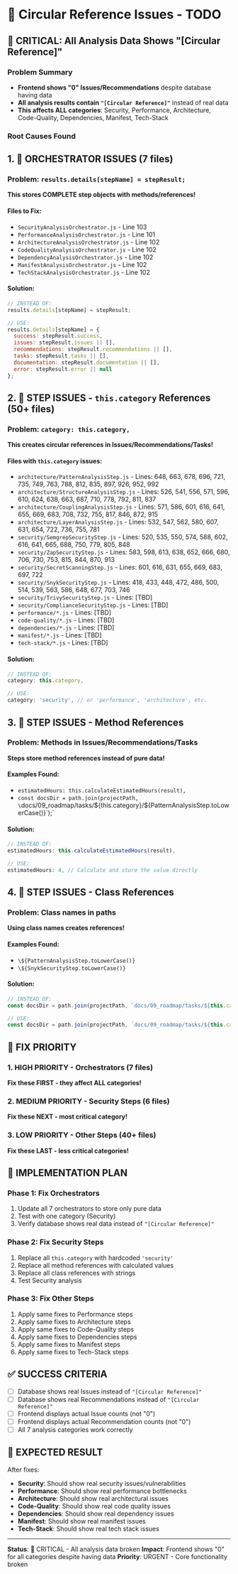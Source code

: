 # 🔄 Circular Reference Issues - TODO

## 🚨 CRITICAL: All Analysis Data Shows "[Circular Reference]"

### Problem Summary
- **Frontend shows "0" Issues/Recommendations** despite database having data
- **All analysis results contain `"[Circular Reference]"`** instead of real data
- **This affects ALL categories**: Security, Performance, Architecture, Code-Quality, Dependencies, Manifest, Tech-Stack

### Root Causes Found

## 1. 🎯 ORCHESTRATOR ISSUES (7 files)

### Problem: `results.details[stepName] = stepResult;`
**This stores COMPLETE step objects with methods/references!**

#### Files to Fix:
- `SecurityAnalysisOrchestrator.js` - Line 103
- `PerformanceAnalysisOrchestrator.js` - Line 101  
- `ArchitectureAnalysisOrchestrator.js` - Line 102
- `CodeQualityAnalysisOrchestrator.js` - Line 102
- `DependencyAnalysisOrchestrator.js` - Line 102
- `ManifestAnalysisOrchestrator.js` - Line 102
- `TechStackAnalysisOrchestrator.js` - Line 102

#### Solution:
```javascript
// INSTEAD OF:
results.details[stepName] = stepResult;

// USE:
results.details[stepName] = {
  success: stepResult.success,
  issues: stepResult.issues || [],
  recommendations: stepResult.recommendations || [],
  tasks: stepResult.tasks || [],
  documentation: stepResult.documentation || [],
  error: stepResult.error || null
};
```

## 2. 🔧 STEP ISSUES - `this.category` References (50+ files)

### Problem: `category: this.category,`
**This creates circular references in Issues/Recommendations/Tasks!**

#### Files with `this.category` issues:
- `architecture/PatternAnalysisStep.js` - Lines: 648, 663, 678, 696, 721, 735, 749, 763, 788, 812, 835, 897, 926, 952, 992
- `architecture/StructureAnalysisStep.js` - Lines: 526, 541, 556, 571, 596, 610, 624, 638, 663, 687, 710, 778, 792, 811, 837
- `architecture/CouplingAnalysisStep.js` - Lines: 571, 586, 601, 616, 641, 655, 669, 683, 708, 732, 755, 817, 846, 872, 915
- `architecture/LayerAnalysisStep.js` - Lines: 532, 547, 562, 580, 607, 631, 654, 722, 736, 755, 781
- `security/SemgrepSecurityStep.js` - Lines: 520, 535, 550, 574, 588, 602, 616, 641, 665, 688, 750, 779, 805, 848
- `security/ZapSecurityStep.js` - Lines: 583, 598, 613, 638, 652, 666, 680, 706, 730, 753, 815, 844, 870, 913
- `security/SecretScanningStep.js` - Lines: 601, 616, 631, 655, 669, 683, 697, 722
- `security/SnykSecurityStep.js` - Lines: 418, 433, 448, 472, 486, 500, 514, 539, 563, 586, 648, 677, 703, 746
- `security/TrivySecurityStep.js` - Lines: [TBD]
- `security/ComplianceSecurityStep.js` - Lines: [TBD]
- `performance/*.js` - Lines: [TBD]
- `code-quality/*.js` - Lines: [TBD]
- `dependencies/*.js` - Lines: [TBD]
- `manifest/*.js` - Lines: [TBD]
- `tech-stack/*.js` - Lines: [TBD]

#### Solution:
```javascript
// INSTEAD OF:
category: this.category,

// USE:
category: 'security', // or 'performance', 'architecture', etc.
```

## 3. 🔧 STEP ISSUES - Method References

### Problem: Methods in Issues/Recommendations/Tasks
**Steps store method references instead of pure data!**

#### Examples Found:
- `estimatedHours: this.calculateEstimatedHours(result),`
- `const docsDir = path.join(projectPath, \`docs/09_roadmap/tasks/\${this.category}/\${PatternAnalysisStep.toLowerCase()}\`);`

#### Solution:
```javascript
// INSTEAD OF:
estimatedHours: this.calculateEstimatedHours(result),

// USE:
estimatedHours: 4, // Calculate and store the value directly
```

## 4. 🔧 STEP ISSUES - Class References

### Problem: Class names in paths
**Using class names creates references!**

#### Examples Found:
- `\${PatternAnalysisStep.toLowerCase()}`
- `\${SnykSecurityStep.toLowerCase()}`

#### Solution:
```javascript
// INSTEAD OF:
const docsDir = path.join(projectPath, `docs/09_roadmap/tasks/${this.category}/${PatternAnalysisStep.toLowerCase()}`);

// USE:
const docsDir = path.join(projectPath, `docs/09_roadmap/tasks/${this.category}/pattern-analysis-step`);
```

## 🚀 FIX PRIORITY

### 1. HIGH PRIORITY - Orchestrators (7 files)
**Fix these FIRST - they affect ALL categories!**

### 2. MEDIUM PRIORITY - Security Steps (6 files)
**Fix these NEXT - most critical category!**

### 3. LOW PRIORITY - Other Steps (40+ files)
**Fix these LAST - less critical categories!**

## 🔧 IMPLEMENTATION PLAN

### Phase 1: Fix Orchestrators
1. Update all 7 orchestrators to store only pure data
2. Test with one category (Security)
3. Verify database shows real data instead of `"[Circular Reference]"`

### Phase 2: Fix Security Steps
1. Replace all `this.category` with hardcoded `'security'`
2. Replace all method references with calculated values
3. Replace all class references with strings
4. Test Security analysis

### Phase 3: Fix Other Steps
1. Apply same fixes to Performance steps
2. Apply same fixes to Architecture steps
3. Apply same fixes to Code-Quality steps
4. Apply same fixes to Dependencies steps
5. Apply same fixes to Manifest steps
6. Apply same fixes to Tech-Stack steps

## ✅ SUCCESS CRITERIA

- [ ] Database shows real Issues instead of `"[Circular Reference]"`
- [ ] Database shows real Recommendations instead of `"[Circular Reference]"`
- [ ] Frontend displays actual Issue counts (not "0")
- [ ] Frontend displays actual Recommendation counts (not "0")
- [ ] All 7 analysis categories work correctly

## 🎯 EXPECTED RESULT

After fixes:
- **Security**: Should show real security issues/vulnerabilities
- **Performance**: Should show real performance bottlenecks
- **Architecture**: Should show real architectural issues
- **Code-Quality**: Should show real code quality issues
- **Dependencies**: Should show real dependency issues
- **Manifest**: Should show real manifest issues
- **Tech-Stack**: Should show real tech stack issues

---

**Status**: 🔴 CRITICAL - All analysis data broken
**Impact**: Frontend shows "0" for all categories despite having data
**Priority**: URGENT - Core functionality broken 